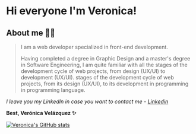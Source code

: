 # Hi everyone I'm Veronica!

## About me 👩‍💻

> I am a web developer specialized in front-end development.
>
> Having completed a degree in Graphic Design and a master's degree in Software Engineering, I am quite familiar with all the stages of the development cycle of web projects, from design (UX/UI) to development (UX/UI). 
stages of the development cycle of web projects, from its design (UX/UI), to its development in programming 
in programming language.

_I leave you my LinkedIn in case you want to contact me - [Linkedin](https://www.linkedin.com/in/veronicavc/)_

**Best, Verónica Velázquez  :sparkles:** 


[![Veronica's GitHub stats](https://github-readme-stats.vercel.app/api?username=vvelazquezc&show_icons=true&theme=material-palenight)](https://github.com/anuraghazra/github-readme-stats)
